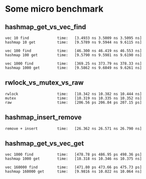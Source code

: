 # Some micro benchmark

## hashmap_get_vs_vec_find
```
vec 10 find             time:   [3.4933 ns 3.5009 ns 3.5095 ns]
hashmap 10 get          time:   [9.5789 ns 9.5944 ns 9.6115 ns]

vec 100 find            time:   [46.300 ns 46.419 ns 46.553 ns]
hashmap 100 get         time:   [9.5790 ns 9.5981 ns 9.6190 ns]

vec 1000 find           time:   [369.25 ns 373.79 ns 378.33 ns]
hashmap 1000 get        time:   [9.5862 ns 9.6049 ns 9.6261 ns]
```

## rwlock_vs_mutex_vs_raw
```
rwlock                  time:   [10.342 ns 10.382 ns 10.444 ns]
mutex                   time:   [10.319 ns 10.335 ns 10.352 ns]
raw                     time:   [206.56 ps 206.84 ps 207.15 ps]
```

## hashmap_insert_remove
```
remove + insert         time:   [26.362 ns 26.571 ns 26.790 ns]
```


## hashmap_get_vs_vec_get
```
vec 1000 find           time:   [478.78 ps 486.95 ps 498.36 ps]
hashmap 1000 get        time:   [10.318 ns 10.346 ns 10.375 ns]

vec 160000 find         time:   [471.80 ps 473.66 ps 475.73 ps]
hashmap 160000 get      time:   [9.9816 ns 10.022 ns 10.064 ns]
```